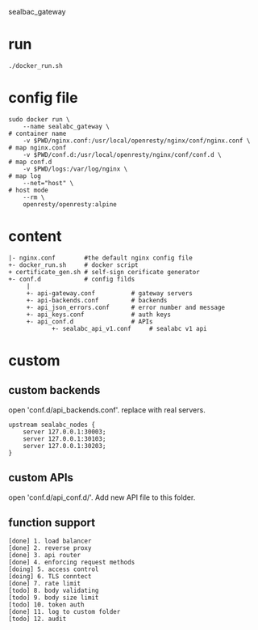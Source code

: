 sealbac_gateway


# run

```
./docker_run.sh
```

# config file

```
sudo docker run \
    --name sealabc_gateway \                                           # container name
    -v $PWD/nginx.conf:/usr/local/openresty/nginx/conf/nginx.conf \    # map nginx.conf
    -v $PWD/conf.d:/usr/local/openresty/nginx/conf/conf.d \            # map conf.d
    -v $PWD/logs:/var/log/nginx \                                      # map log
    --net="host" \                                                     # host mode
    --rm \
    openresty/openresty:alpine
```

# content

```
|- nginx.conf        #the default nginx config file
+- docker_run.sh     # docker script
+ certificate_gen.sh # self-sign cerificate generator
+- conf.d            # config filds
     |
     +- api-gateway.conf          # gateway servers
     +- api-backends.conf         # backends
     +- api_json_errors.conf      # error number and message
     +- api_keys.conf             # auth keys
     +- api_conf.d                # APIs
            +- sealabc_api_v1.conf     # sealabc v1 api
```

# custom

## custom backends

open 'conf.d/api_backends.conf'. replace with real servers.
```
upstream sealabc_nodes {   
    server 127.0.0.1:30003;
    server 127.0.0.1:30103;
    server 127.0.0.1:30203;
}                          
```

## custom APIs

open 'conf.d/api_conf.d/'. Add new API file to this folder.

## function support

```
[done] 1. load balancer
[done] 2. reverse proxy
[done] 3. api router
[done] 4. enforcing request methods
[doing] 5. access control
[doing] 6. TLS conntect
[done] 7. rate limit
[todo] 8. body validating
[todo] 9. body size limit
[todo] 10. token auth
[done] 11. log to custom folder
[todo] 12. audit
```
